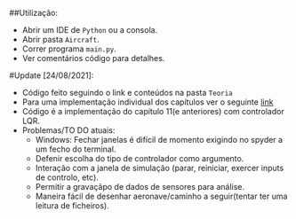 ##Utilização:

- Abrir um IDE de ```Python``` ou a consola.
- Abrir pasta ```Aircraft```.
- Correr programa ```main.py```.
- Ver comentários código para detalhes.

#Update [24/08/2021]: 

- Código feito seguindo o link e conteúdos na pasta ```Teoria```
- Para uma implementação individual dos capítulos ver o seguinte [link](https://github.com/eyler94/EE674LQR)
- Código é a implementação do capítulo 11(e anteriores) com controlador LQR.
- Problemas/TO DO atuais:
	- Windows: Fechar janelas é difícil de momento exigindo no spyder a um fecho do terminal.
	- Defenir escolha do tipo de controlador como argumento.
	- Interação com a janela de simulação (parar, reiniciar, exercer inputs de controlo, etc).
	- Permitir a gravaçãpo de dados de sensores para análise.
	- Maneira fácil de desenhar aeronave/caminho a seguir(tentar ter uma leitura de ficheiros).